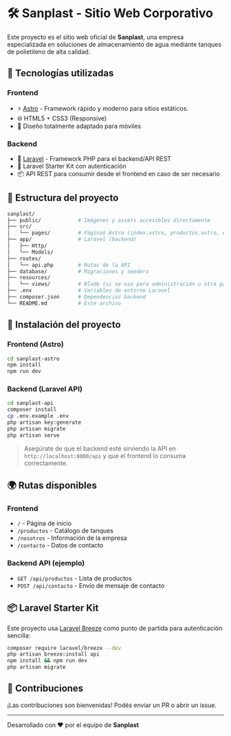 # 🛠️ Sanplast - Sitio Web Corporativo

Este proyecto es el sitio web oficial de **Sanplast**, una empresa especializada en soluciones de almacenamiento de agua mediante tanques de polietileno de alta calidad.

## 🚀 Tecnologías utilizadas

### Frontend
- ⚡️ [Astro](https://astro.build/) - Framework rápido y moderno para sitios estáticos.
- 🌐 HTML5 + CSS3 (Responsive)
- 📱 Diseño totalmente adaptado para móviles

### Backend
- 🧰 [Laravel](https://laravel.com/) - Framework PHP para el backend/API REST
- 🔐 Laravel Starter Kit con autenticación
- 📦 API REST para consumir desde el frontend en caso de ser necesario

## 📁 Estructura del proyecto

```bash
sanplast/
├── public/            # Imágenes y assets accesibles directamente
├── src/
│   └── pages/         # Páginas Astro (index.astro, productos.astro, etc)
├── app/               # Laravel (backend)
│   ├── Http/
│   └── Models/
├── routes/
│   └── api.php        # Rutas de la API
├── database/          # Migraciones y seeders
├── resources/
│   └── views/         # Blade (si se usa para administración u otra parte)
├── .env               # Variables de entorno Laravel
├── composer.json      # Dependencias backend
└── README.md          # Este archivo
```

## 🔧 Instalación del proyecto

### Frontend (Astro)
```bash
cd sanplast-astro
npm install
npm run dev
```

### Backend (Laravel API)
```bash
cd sanplast-api
composer install
cp .env.example .env
php artisan key:generate
php artisan migrate
php artisan serve
```

> Asegúrate de que el backend esté sirviendo la API en `http://localhost:8000/api` y que el frontend lo consuma correctamente.

## 🌍 Rutas disponibles

### Frontend
- `/` - Página de inicio
- `/productos` - Catálogo de tanques
- `/nosotros` - Información de la empresa
- `/contacto` - Datos de contacto

### Backend API (ejemplo)
- `GET /api/productos` - Lista de productos
- `POST /api/contacto` - Envío de mensaje de contacto

## 📦 Laravel Starter Kit
Este proyecto usa [Laravel Breeze](https://laravel.com/docs/starter-kits) como punto de partida para autenticación sencilla:

```bash
composer require laravel/breeze --dev
php artisan breeze:install api
npm install && npm run dev
php artisan migrate
```

## 🙌 Contribuciones
¡Las contribuciones son bienvenidas! Podés enviar un PR o abrir un issue.

---

Desarrollado con ❤️ por el equipo de **Sanplast**
